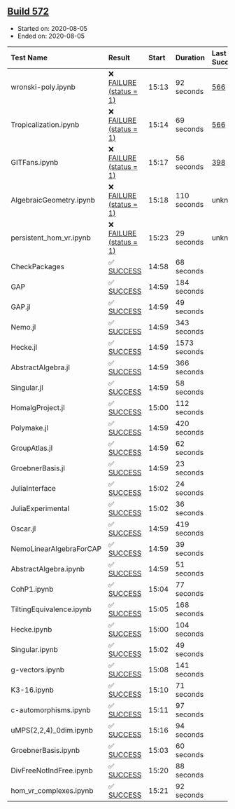 ## [Build 572](https://oscarci.mathematik.uni-kl.de/job/oscar-stable/572/)

* Started on: 2020-08-05
* Ended on: 2020-08-05

| Test Name    | Result | Start | Duration | Last Success | First Failure |
|:-------------|:-------|:------|:---------|:-------------|:--------------|
| wronski-poly.ipynb | ❌ [FAILURE (status = 1)](https://oscarci.mathematik.uni-kl.de/job/oscar-stable/572/artifact/logs/build-572/wronski-poly.ipynb.log) | 15:13 | 92 seconds | [566](https://oscarci.mathematik.uni-kl.de/job/oscar-stable/566/) | [567](https://oscarci.mathematik.uni-kl.de/job/oscar-stable/567/) |
| Tropicalization.ipynb | ❌ [FAILURE (status = 1)](https://oscarci.mathematik.uni-kl.de/job/oscar-stable/572/artifact/logs/build-572/Tropicalization.ipynb.log) | 15:14 | 69 seconds | [566](https://oscarci.mathematik.uni-kl.de/job/oscar-stable/566/) | [567](https://oscarci.mathematik.uni-kl.de/job/oscar-stable/567/) |
| GITFans.ipynb | ❌ [FAILURE (status = 1)](https://oscarci.mathematik.uni-kl.de/job/oscar-stable/572/artifact/logs/build-572/GITFans.ipynb.log) | 15:17 | 56 seconds | [398](https://oscarci.mathematik.uni-kl.de/job/oscar-stable/398/) | [399](https://oscarci.mathematik.uni-kl.de/job/oscar-stable/399/) |
| AlgebraicGeometry.ipynb | ❌ [FAILURE (status = 1)](https://oscarci.mathematik.uni-kl.de/job/oscar-stable/572/artifact/logs/build-572/AlgebraicGeometry.ipynb.log) | 15:18 | 110 seconds | unknown | unknown |
| persistent_hom_vr.ipynb | ❌ [FAILURE (status = 1)](https://oscarci.mathematik.uni-kl.de/job/oscar-stable/572/artifact/logs/build-572/persistent_hom_vr.ipynb.log) | 15:23 | 29 seconds | unknown | unknown |
| CheckPackages | ✅ [SUCCESS](https://oscarci.mathematik.uni-kl.de/job/oscar-stable/572/artifact/logs/build-572/CheckPackages.log) | 14:58 | 68 seconds |  |  |
| GAP | ✅ [SUCCESS](https://oscarci.mathematik.uni-kl.de/job/oscar-stable/572/artifact/logs/build-572/GAP.log) | 14:59 | 184 seconds |  |  |
| GAP.jl | ✅ [SUCCESS](https://oscarci.mathematik.uni-kl.de/job/oscar-stable/572/artifact/logs/build-572/GAP.jl.log) | 14:59 | 49 seconds |  |  |
| Nemo.jl | ✅ [SUCCESS](https://oscarci.mathematik.uni-kl.de/job/oscar-stable/572/artifact/logs/build-572/Nemo.jl.log) | 14:59 | 343 seconds |  |  |
| Hecke.jl | ✅ [SUCCESS](https://oscarci.mathematik.uni-kl.de/job/oscar-stable/572/artifact/logs/build-572/Hecke.jl.log) | 14:59 | 1573 seconds |  |  |
| AbstractAlgebra.jl | ✅ [SUCCESS](https://oscarci.mathematik.uni-kl.de/job/oscar-stable/572/artifact/logs/build-572/AbstractAlgebra.jl.log) | 14:59 | 366 seconds |  |  |
| Singular.jl | ✅ [SUCCESS](https://oscarci.mathematik.uni-kl.de/job/oscar-stable/572/artifact/logs/build-572/Singular.jl.log) | 14:59 | 58 seconds |  |  |
| HomalgProject.jl | ✅ [SUCCESS](https://oscarci.mathematik.uni-kl.de/job/oscar-stable/572/artifact/logs/build-572/HomalgProject.jl.log) | 15:00 | 112 seconds |  |  |
| Polymake.jl | ✅ [SUCCESS](https://oscarci.mathematik.uni-kl.de/job/oscar-stable/572/artifact/logs/build-572/Polymake.jl.log) | 14:59 | 420 seconds |  |  |
| GroupAtlas.jl | ✅ [SUCCESS](https://oscarci.mathematik.uni-kl.de/job/oscar-stable/572/artifact/logs/build-572/GroupAtlas.jl.log) | 14:59 | 62 seconds |  |  |
| GroebnerBasis.jl | ✅ [SUCCESS](https://oscarci.mathematik.uni-kl.de/job/oscar-stable/572/artifact/logs/build-572/GroebnerBasis.jl.log) | 14:59 | 23 seconds |  |  |
| JuliaInterface | ✅ [SUCCESS](https://oscarci.mathematik.uni-kl.de/job/oscar-stable/572/artifact/logs/build-572/JuliaInterface.log) | 15:02 | 24 seconds |  |  |
| JuliaExperimental | ✅ [SUCCESS](https://oscarci.mathematik.uni-kl.de/job/oscar-stable/572/artifact/logs/build-572/JuliaExperimental.log) | 15:02 | 36 seconds |  |  |
| Oscar.jl | ✅ [SUCCESS](https://oscarci.mathematik.uni-kl.de/job/oscar-stable/572/artifact/logs/build-572/Oscar.jl.log) | 14:59 | 419 seconds |  |  |
| NemoLinearAlgebraForCAP | ✅ [SUCCESS](https://oscarci.mathematik.uni-kl.de/job/oscar-stable/572/artifact/logs/build-572/NemoLinearAlgebraForCAP.log) | 14:59 | 39 seconds |  |  |
| AbstractAlgebra.ipynb | ✅ [SUCCESS](https://oscarci.mathematik.uni-kl.de/job/oscar-stable/572/artifact/logs/build-572/AbstractAlgebra.ipynb.log) | 14:59 | 51 seconds |  |  |
| CohP1.ipynb | ✅ [SUCCESS](https://oscarci.mathematik.uni-kl.de/job/oscar-stable/572/artifact/logs/build-572/CohP1.ipynb.log) | 15:04 | 77 seconds |  |  |
| TiltingEquivalence.ipynb | ✅ [SUCCESS](https://oscarci.mathematik.uni-kl.de/job/oscar-stable/572/artifact/logs/build-572/TiltingEquivalence.ipynb.log) | 15:05 | 168 seconds |  |  |
| Hecke.ipynb | ✅ [SUCCESS](https://oscarci.mathematik.uni-kl.de/job/oscar-stable/572/artifact/logs/build-572/Hecke.ipynb.log) | 15:00 | 104 seconds |  |  |
| Singular.ipynb | ✅ [SUCCESS](https://oscarci.mathematik.uni-kl.de/job/oscar-stable/572/artifact/logs/build-572/Singular.ipynb.log) | 15:02 | 49 seconds |  |  |
| g-vectors.ipynb | ✅ [SUCCESS](https://oscarci.mathematik.uni-kl.de/job/oscar-stable/572/artifact/logs/build-572/g-vectors.ipynb.log) | 15:08 | 141 seconds |  |  |
| K3-16.ipynb | ✅ [SUCCESS](https://oscarci.mathematik.uni-kl.de/job/oscar-stable/572/artifact/logs/build-572/K3-16.ipynb.log) | 15:10 | 71 seconds |  |  |
| c-automorphisms.ipynb | ✅ [SUCCESS](https://oscarci.mathematik.uni-kl.de/job/oscar-stable/572/artifact/logs/build-572/c-automorphisms.ipynb.log) | 15:11 | 97 seconds |  |  |
| uMPS(2,2,4)_0dim.ipynb | ✅ [SUCCESS](https://oscarci.mathematik.uni-kl.de/job/oscar-stable/572/artifact/logs/build-572/uMPS-2-2-4-_0dim.ipynb.log) | 15:16 | 94 seconds |  |  |
| GroebnerBasis.ipynb | ✅ [SUCCESS](https://oscarci.mathematik.uni-kl.de/job/oscar-stable/572/artifact/logs/build-572/GroebnerBasis.ipynb.log) | 15:03 | 60 seconds |  |  |
| DivFreeNotIndFree.ipynb | ✅ [SUCCESS](https://oscarci.mathematik.uni-kl.de/job/oscar-stable/572/artifact/logs/build-572/DivFreeNotIndFree.ipynb.log) | 15:20 | 88 seconds |  |  |
| hom_vr_complexes.ipynb | ✅ [SUCCESS](https://oscarci.mathematik.uni-kl.de/job/oscar-stable/572/artifact/logs/build-572/hom_vr_complexes.ipynb.log) | 15:21 | 92 seconds |  |  |
